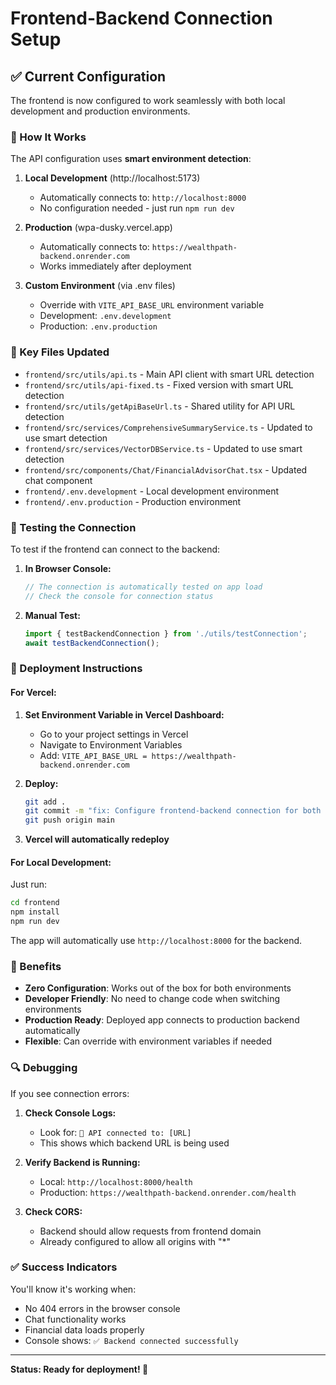 # Frontend-Backend Connection Setup

## ✅ Current Configuration

The frontend is now configured to work seamlessly with both local development and production environments.

### 🔧 How It Works

The API configuration uses **smart environment detection**:

1. **Local Development** (http://localhost:5173)
   - Automatically connects to: `http://localhost:8000`
   - No configuration needed - just run `npm run dev`

2. **Production** (wpa-dusky.vercel.app)
   - Automatically connects to: `https://wealthpath-backend.onrender.com`
   - Works immediately after deployment

3. **Custom Environment** (via .env files)
   - Override with `VITE_API_BASE_URL` environment variable
   - Development: `.env.development`
   - Production: `.env.production`

### 📁 Key Files Updated

- `frontend/src/utils/api.ts` - Main API client with smart URL detection
- `frontend/src/utils/api-fixed.ts` - Fixed version with smart URL detection
- `frontend/src/utils/getApiBaseUrl.ts` - Shared utility for API URL detection
- `frontend/src/services/ComprehensiveSummaryService.ts` - Updated to use smart detection
- `frontend/src/services/VectorDBService.ts` - Updated to use smart detection
- `frontend/src/components/Chat/FinancialAdvisorChat.tsx` - Updated chat component
- `frontend/.env.development` - Local development environment
- `frontend/.env.production` - Production environment

### 🧪 Testing the Connection

To test if the frontend can connect to the backend:

1. **In Browser Console:**
   ```javascript
   // The connection is automatically tested on app load
   // Check the console for connection status
   ```

2. **Manual Test:**
   ```javascript
   import { testBackendConnection } from './utils/testConnection';
   await testBackendConnection();
   ```

### 🚀 Deployment Instructions

#### For Vercel:

1. **Set Environment Variable in Vercel Dashboard:**
   - Go to your project settings in Vercel
   - Navigate to Environment Variables
   - Add: `VITE_API_BASE_URL = https://wealthpath-backend.onrender.com`

2. **Deploy:**
   ```bash
   git add .
   git commit -m "fix: Configure frontend-backend connection for both local and production"
   git push origin main
   ```

3. **Vercel will automatically redeploy**

#### For Local Development:

Just run:
```bash
cd frontend
npm install
npm run dev
```

The app will automatically use `http://localhost:8000` for the backend.

### 🎯 Benefits

- **Zero Configuration**: Works out of the box for both environments
- **Developer Friendly**: No need to change code when switching environments
- **Production Ready**: Deployed app connects to production backend automatically
- **Flexible**: Can override with environment variables if needed

### 🔍 Debugging

If you see connection errors:

1. **Check Console Logs:**
   - Look for: `🔗 API connected to: [URL]`
   - This shows which backend URL is being used

2. **Verify Backend is Running:**
   - Local: `http://localhost:8000/health`
   - Production: `https://wealthpath-backend.onrender.com/health`

3. **Check CORS:**
   - Backend should allow requests from frontend domain
   - Already configured to allow all origins with "*"

### ✅ Success Indicators

You'll know it's working when:
- No 404 errors in the browser console
- Chat functionality works
- Financial data loads properly
- Console shows: `✅ Backend connected successfully`

---

**Status: Ready for deployment! 🚀**